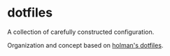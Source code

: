 # dotfiles

A collection of carefully constructed configuration.

Organization and concept based on [holman's dotfiles](https://github.com/holman/dotfiles).
